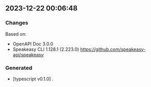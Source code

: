 

## 2023-12-22 00:06:48
### Changes
Based on:
- OpenAPI Doc 3.0.0 
- Speakeasy CLI 1.128.1 (2.223.0) https://github.com/speakeasy-api/speakeasy
### Generated
- [typescript v0.1.0] .